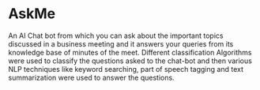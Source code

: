 # AskMe
An AI Chat bot from which you can ask about the important topics discussed in a business meeting and it answers your queries from its knowledge base of minutes of the meet. Different classification Algorithms were used to classify the questions asked to the chat-bot and then various NLP techniques like keyword searching, part of speech tagging and text summarization were used to answer the questions.
